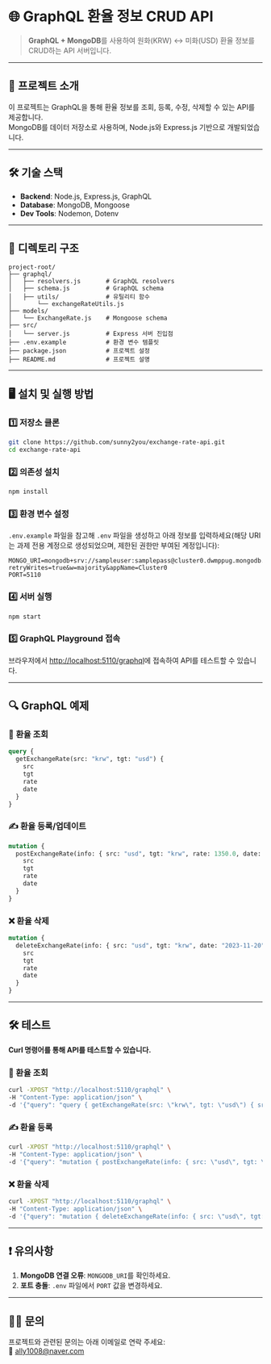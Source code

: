
# 🌐 **GraphQL 환율 정보 CRUD API**

> **GraphQL + MongoDB**를 사용하여 원화(KRW) ↔ 미화(USD) 환율 정보를 CRUD하는 API 서버입니다.

---

## 🚀 **프로젝트 소개**
이 프로젝트는 GraphQL을 통해 환율 정보를 조회, 등록, 수정, 삭제할 수 있는 API를 제공합니다.  
MongoDB를 데이터 저장소로 사용하며, Node.js와 Express.js 기반으로 개발되었습니다.

---

## 🛠️ **기술 스택**
- **Backend**: Node.js, Express.js, GraphQL
- **Database**: MongoDB, Mongoose
- **Dev Tools**: Nodemon, Dotenv

---

## 📂 **디렉토리 구조**
```plaintext
project-root/
├── graphql/
│   ├── resolvers.js       # GraphQL resolvers
│   ├── schema.js          # GraphQL schema
│   ├── utils/             # 유틸리티 함수
│       └── exchangeRateUtils.js
├── models/
│   └── ExchangeRate.js    # Mongoose schema
├── src/
│   └── server.js          # Express 서버 진입점
├── .env.example           # 환경 변수 템플릿
├── package.json           # 프로젝트 설정
├── README.md              # 프로젝트 설명
```

---

## 🖥️ **설치 및 실행 방법**

### 1️⃣ 저장소 클론
```bash
git clone https://github.com/sunny2you/exchange-rate-api.git
cd exchange-rate-api
```

### 2️⃣ 의존성 설치
```bash
npm install
```

### 3️⃣ 환경 변수 설정
`.env.example` 파일을 참고해 `.env` 파일을 생성하고 아래 정보를 입력하세요(해당 URI는 과제 전용 계정으로 생성되었으며, 제한된 권한만 부여된 계정입니다):
```plaintext
MONGO_URI=mongodb+srv://sampleuser:samplepass@cluster0.dwmppug.mongodb.net/?retryWrites=true&w=majority&appName=Cluster0
PORT=5110
```

### 4️⃣ 서버 실행
```bash
npm start
```

### 5️⃣ GraphQL Playground 접속
브라우저에서 [http://localhost:5110/graphql](http://localhost:5110/graphql)에 접속하여 API를 테스트할 수 있습니다.

---

## 🔍 **GraphQL 예제**

### 📖 **환율 조회**
```graphql
query {
  getExchangeRate(src: "krw", tgt: "usd") {
    src
    tgt
    rate
    date
  }
}
```

### ✍️ **환율 등록/업데이트**
```graphql
mutation {
  postExchangeRate(info: { src: "usd", tgt: "krw", rate: 1350.0, date: "2023-11-20" }) {
    src
    tgt
    rate
    date
  }
}
```

### ❌ **환율 삭제**
```graphql
mutation {
  deleteExchangeRate(info: { src: "usd", tgt: "krw", date: "2023-11-20" }) {
    src
    tgt
    rate
    date
  }
}
```

---

## 🛠️ **테스트**
**Curl 명령어를 통해 API를 테스트할 수 있습니다.**

### 📖 환율 조회
```bash
curl -XPOST "http://localhost:5110/graphql" \
-H "Content-Type: application/json" \
-d '{"query": "query { getExchangeRate(src: \"krw\", tgt: \"usd\") { src tgt rate date } }"}' 
```

### ✍️ 환율 등록
```bash
curl -XPOST "http://localhost:5110/graphql" \
-H "Content-Type: application/json" \
-d '{"query": "mutation { postExchangeRate(info: { src: \"usd\", tgt: \"krw\", rate: 1350.0, date: \"2023-11-20\" }) { src tgt rate date } }"}'
```

### ❌ 환율 삭제
```bash
curl -XPOST "http://localhost:5110/graphql" \
-H "Content-Type: application/json" \
-d '{"query": "mutation { deleteExchangeRate(info: { src: \"usd\", tgt: \"krw\", date: \"2023-11-20\" }) { src tgt rate date } }"}'
```

---

## ❗ **유의사항**
1. **MongoDB 연결 오류**: `MONGODB_URI`를 확인하세요.
2. **포트 충돌**: `.env` 파일에서 `PORT` 값을 변경하세요.

---

## 🙋‍♂️ **문의**
프로젝트와 관련된 문의는 아래 이메일로 연락 주세요:  
📧 ally1008@naver.com


